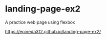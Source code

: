# landing-page-ex2
A practice web page using flexbox

https://epineda312.github.io/landing-page-ex2/